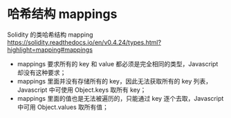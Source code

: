 # 哈希结构 mappings

Solidity 的类哈希结构 mapping
https://solidity.readthedocs.io/en/v0.4.24/types.html?highlight=mapping#mappings


  - mappings 要求所有的 key 和 value 都必须是完全相同的类型，Javascript 却没有这种要求；
  - mappings 里面并没有存储所有的 key，因此无法获取所有的 key 列表，Javascript 中可使用 Object.keys 取所有 key；
  - mappings 里面的值也是无法被遍历的，只能通过 key 逐个去取，Javascript 中可用 Object.values 取所有值；
